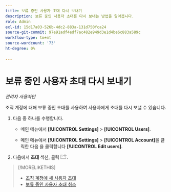 ```yaml
---
title: 보류 중인 사용자 초대 다시 보내기
description: 보류 중인 사용자 초대를 다시 보내는 방법을 알아봅니다.
role: Admin
exl-id: 15d17a03-526b-4dc2-883a-131d750fca24
source-git-commit: 97e91adf4edf7ac482e949d3e1d4be6c883a589c
workflow-type: tm+mt
source-wordcount: '73'
ht-degree: 0%

---
```


# 보류 중인 사용자 초대 다시 보내기

*관리자 사용자만*

조직 계정에 대해 보류 중인 초대를 사용하여 사용자에게 초대를 다시 보낼 수 있습니다.

1. 다음 중 하나를 수행합니다.

   * 메인 메뉴에서 **[!UICONTROL Settings]** > **[!UICONTROL Users]**.

   * 메인 메뉴에서 **[!UICONTROL Settings]** > **[!UICONTROL Account]**&#x200B;을 클릭한 다음 을 클릭합니다 **[!UICONTROL Edit users]**.

1. 다음에서 **초대** 섹션, 클릭 ![다시 전송](/help/dsp/assets/resend.png).

>[!MORELIKETHIS]
>
>* [조직 계정에 새 사용자 초대](user-invite.md)
>* [보류 중인 사용자 초대 취소](user-uninvite.md)

<!-- >* [Edit User Permissions or Delete a User](user-edit.md) -->
